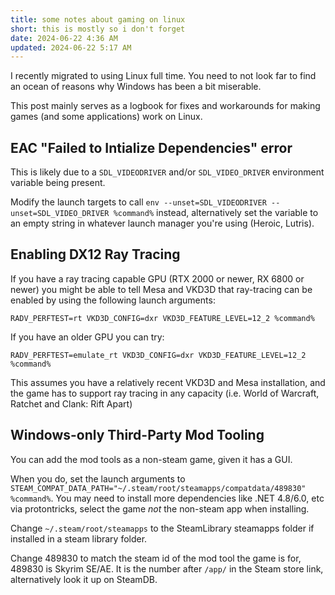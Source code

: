 ```yaml
---
title: some notes about gaming on linux
short: this is mostly so i don't forget
date: 2024-06-22 4:36 AM
updated: 2024-06-22 5:17 AM
---
```


I recently migrated to using Linux full time.
You need to not look far to find an ocean of reasons why Windows has been a bit miserable.

This post mainly serves as a logbook for fixes and workarounds for making games (and some applications) work on Linux.

## EAC "Failed to Intialize Dependencies" error

This is likely due to a `SDL_VIDEODRIVER` and/or `SDL_VIDEO_DRIVER` environment variable being present.

Modify the launch targets to call `env --unset=SDL_VIDEODRIVER --unset=SDL_VIDEO_DRIVER %command%` instead,
alternatively set the variable to an empty string in whatever launch manager you're using (Heroic, Lutris).

## Enabling DX12 Ray Tracing

If you have a ray tracing capable GPU (RTX 2000 or newer, RX 6800 or newer)
you might be able to tell Mesa and VKD3D that ray-tracing can be enabled by using the following launch arguments:

`RADV_PERFTEST=rt VKD3D_CONFIG=dxr VKD3D_FEATURE_LEVEL=12_2 %command%`

If you have an older GPU you can try:

`RADV_PERFTEST=emulate_rt VKD3D_CONFIG=dxr VKD3D_FEATURE_LEVEL=12_2 %command%`

This assumes you have a relatively recent VKD3D and Mesa installation,
and the game has to support ray tracing in any capacity (i.e. World of Warcraft, Ratchet and Clank: Rift Apart)

## Windows-only Third-Party Mod Tooling

You can add the mod tools as a non-steam game, given it has a GUI.

When you do, set the launch arguments to `STEAM_COMPAT_DATA_PATH="~/.steam/root/steamapps/compatdata/489830" %command%`.
You may need to install more dependencies like .NET 4.8/6.0, etc via protontricks, select the game *not* the non-steam app when installing.

Change `~/.steam/root/steamapps` to the SteamLibrary steamapps folder if installed in a steam library folder.

Change 489830 to match the steam id of the mod tool the game is for, 489830 is Skyrim SE/AE.
It is the number after `/app/` in the Steam store link, alternatively look it up on SteamDB.
